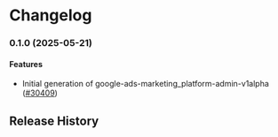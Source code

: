 # Changelog

### 0.1.0 (2025-05-21)

#### Features

* Initial generation of google-ads-marketing_platform-admin-v1alpha ([#30409](https://github.com/googleapis/google-cloud-ruby/issues/30409)) 

## Release History
